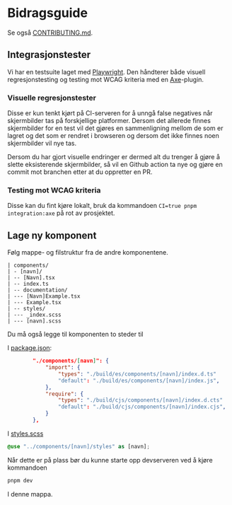 # Bidragsguide

Se også [CONTRIBUTING.md](../../CONTRIBUTING.md).

## Integrasjonstester

Vi har en testsuite laget med [Playwright](https://playwright.dev/). Den håndterer
både visuell regresjonstesting og testing mot WCAG kriteria med en [Axe](https://www.deque.com/axe/)-plugin.

### Visuelle regresjonstester

Disse er kun tenkt kjørt på CI-serveren for å unngå false negatives når skjermbilder
tas på forskjellige platformer. Dersom det allerede finnes skjermbilder for en test
vil det gjøres en sammenligning mellom de som er lagret og det som er rendret
i browseren og dersom det ikke finnes noen skjermbilder vil nye tas.

Dersom du har gjort visuelle endringer er dermed alt du trenger å gjøre å slette
eksisterende skjermbilder, så vil en Github action ta nye og gjøre en commit mot
branchen etter at du oppretter en PR.

### Testing mot WCAG kriteria

Disse kan du fint kjøre lokalt, bruk da kommandoen `CI=true pnpm integration:axe` på
rot av prosjektet.

## Lage ny komponent

Følg mappe- og filstruktur fra de andre komponentene.

```
| components/
| - [navn]/
| -- [Navn].tsx
| -- index.ts
| -- documentation/
| --- [Navn]Example.tsx
| --- Example.tsx
| -- styles/
| --- _index.scss
| --- [navn].scss
```

Du må også legge til komponenten to steder til

I [package.json](./package.json):

```json
        "./components/[navn]": {
            "import": {
                "types": "./build/es/components/[navn]/index.d.ts"
                "default": "./build/es/components/[navn]/index.js",
            },
            "require": {
                "types": "./build/cjs/components/[navn]/index.d.cts"
                "default": "./build/cjs/components/[navn]/index.cjs",
            }
        },
```

I [styles.scss](./src/styles/styles.scss)

```scss
@use "../components/[navn]/styles" as [navn];
```

Når dette er på plass bør du kunne starte opp devserveren ved å kjøre kommandoen

```bash
pnpm dev
```

I denne mappa.
